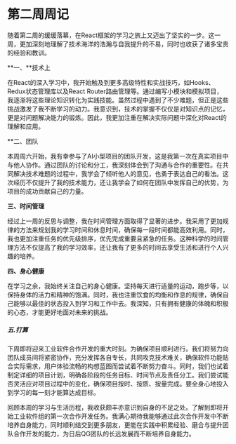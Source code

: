 # 第二周周记

随着第二周的缓缓落幕，在React框架的学习之旅上又迈出了坚实的一步。这一周，更加深刻地理解了技术海洋的浩瀚与自我提升的不易，同时也收获了诸多宝贵的经验和教训。

**一、**技术上

在React的深入学习中，我开始触及到更多高级特性和实战技巧，如Hooks、Redux状态管理库以及React Router路由管理等。通过编写小模块和模拟项目，我逐渐将这些理论知识转化为实践技能。虽然过程中遇到了不少难题，但正是这些挑战激发了我不断学习的动力。我意识到，技术的掌握不仅仅是对知识点的记忆，更是对问题解决能力的锻炼。因此，我更加注重在解决实际问题中深化对React的理解和应用。

**二、团队

本周周六开始，我有幸参与了AI小型项目的团队开发，这是我第一次在真实项目中与他人协作。通过团队的讨论和分工，我深刻体会到了沟通与合作的重要性。在共同解决技术难题的过程中，我学会了倾听他人的意见，也勇于表达自己的看法。这次经历不仅提升了我的技术能力，还让我学会了如何在团队中发挥自己的优势，为项目的成功贡献自己的力量。

**三、时间管理**

经过上一周的反思与调整，我在时间管理方面取得了显著的进步。我采用了更加规律的方法来规划我的学习时间和休息时间，确保每一段时间都能高效利用。同时，我也更加注重任务的优先级排序，优先完成重要且紧急的任务。这种科学的时间管理方法不仅提高了我的学习效率，还让我有了更多的时间去享受生活和进行个人兴趣的培养。

**四、身心健康**

在学习之余，我始终关注自己的身心健康。坚持每天进行适量的运动，跑步等，以保持身体的活力和精神的饱满。同时，我也注重饮食的均衡和作息的规律，确保自己能够以最佳的状态投入到学习和工作中去。我深知，只有拥有健康的体魄和积极的心态，才能更好地面对未来的挑战。

##### 五.打算

下周即将迎来工业软件合作开发的重大时刻。为确保项目顺利进行。我们将努力向团队成员间将紧密协作，充分发挥各自专长，共同攻克技术难关，确保软件功能贴合实际需求，用户体验流畅的构想蓝图而尝试着不断努力奋斗。同时，我们也试着制定详细的项目计划，明确各阶段的任务目标、时间节点及责任分工。我们尝试能否灵活应对项目过程中的变化，确保项目按时、按质、按量完成。要全身心地投入到学习的每一刻才能算达成目标。



回顾本周的学习与生活历程，我收获颇丰亦意识到自身的不足之处。了解到即将开始工业软件组的第一次合作开发任务。我满心期待我能够通过此次合作开发中不断培养自身能力，同时顺利结交到更多朋友，更能在实践中积累经验、磨合与提升团队合作开发的能力，为日后QG团队的长远发展而不断培养自身能力。

